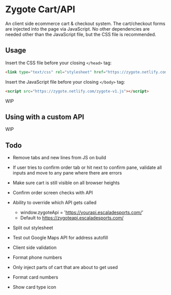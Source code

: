 # Zygote Cart/API

An client side ecommerce cart & checkout system. The cart/checkout forms are injected into the page via JavaScript. No other dependencies are needed other than the JavaScript file, but the CSS file is recommended.

## Usage

Insert the CSS file before your closing `</head>` tag:
```html
<link type="text/css" rel="stylesheet" href="https://zygote.netlify.com/zygote-v1.css">
```

Insert the JavaScript file before your closing `</body>` tag:
```html
<script src="https://zygote.netlify.com/zygote-v1.js"></script>
```

WIP

## Using with a custom API

WIP

## Todo
- Remove tabs and new lines from JS on build
- If user tries to confirm order tab or hit next to confirm pane, validate all inputs and move to any pane where there are errors
- Make sure cart is still visible on all browser heights
- Confirm order screen checks with API
- Ability to override which API gets called
	+ window.zygoteApi = 'https://yourapi.escaladesports.com/'
	+ Default to https://zygoteapi.escaladesports.com/
- Split out stylesheet
- Test out Google Maps API for address autofill
- Client side validation
- Format phone numbers
- Only inject parts of cart that are about to get used

- Format card numbers
- Show card type icon
